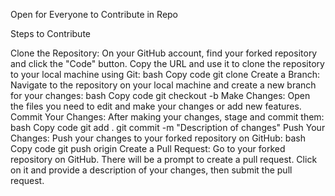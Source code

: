Open for Everyone to Contribute in Repo 

Steps to Contribute

Clone the Repository: On your GitHub account, find your forked repository and click the "Code" button. Copy the URL and use it to clone the repository to your local machine using Git:
bash
Copy code
git clone <URL>
Create a Branch: Navigate to the repository on your local machine and create a new branch for your changes:
bash
Copy code
git checkout -b <branch-name>
Make Changes: Open the files you need to edit and make your changes or add new features.
Commit Your Changes: After making your changes, stage and commit them:
bash
Copy code
git add .
git commit -m "Description of changes"
Push Your Changes: Push your changes to your forked repository on GitHub:
bash
Copy code
git push origin <branch-name>
Create a Pull Request: Go to your forked repository on GitHub. There will be a prompt to create a pull request. Click on it and provide a description of your changes, then submit the pull request.
